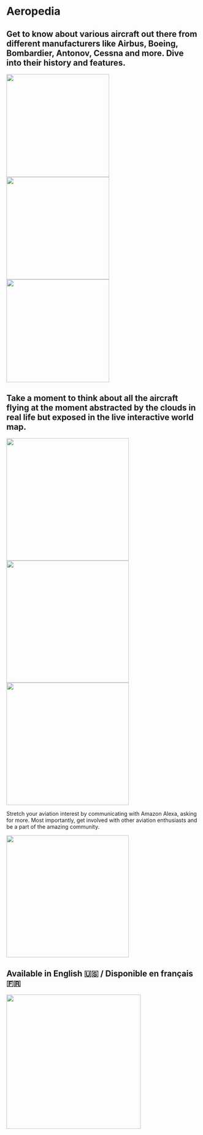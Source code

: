 # Aeropedia

## Get to know about various aircraft out there from different manufacturers like Airbus, Boeing, Bombardier, Antonov, Cessna and more. Dive into their history and features. 

<img src=https://github.com/himelsaha29/Aeropedia/blob/main/app/src/main/assets/promos/1.png width="267.5">  <img src=https://github.com/himelsaha29/Aeropedia/blob/main/app/src/main/assets/promos/5.png width="267.5"> <img src=https://github.com/himelsaha29/Aeropedia/blob/main/app/src/main/assets/promos/6.png width="267.5">

## Take a moment to think about all the aircraft flying at the moment abstracted by the clouds in real life but exposed in the live interactive world map. 

<img src=https://github.com/himelsaha29/Aeropedia/blob/main/app/src/main/assets/promos/8.png width="318.5"> <img src=https://github.com/himelsaha29/Aeropedia/blob/main/app/src/main/assets/promos/9.png width="318.5"> <img src=https://github.com/himelsaha29/Aeropedia/blob/main/app/src/main/assets/promos/10.png width="318.5">

Stretch your aviation interest by communicating with Amazon Alexa, asking for more. Most importantly, get involved with other aviation enthusiasts and be a part of the amazing community.

<img src=https://github.com/himelsaha29/Aeropedia/blob/main/app/src/main/assets/promos/11.png width="318.5">

## Available in English 🇺🇸 / Disponible en français 🇫🇷
<img src=https://github.com/himelsaha29/Aeropedia/blob/main/app/src/main/assets/promos/7.png width="350">
